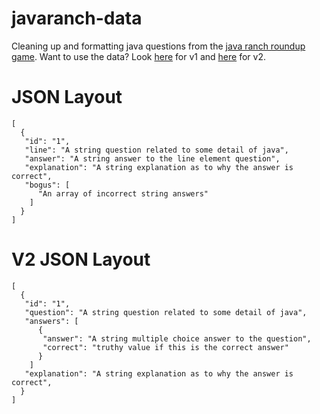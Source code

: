 # javaranch-data
Cleaning up and formatting java questions from the [java ranch roundup game](http://www.javaranch.com/roundup.jsp). Want to use the data? Look [here](http://seanastephens.github.io/javaranch-data/questions.json) for v1 and [here](http://seanastephens.github.io/javaranch-data/questions.v2.json) for v2.

# JSON Layout

    [
      {
       "id": "1",
       "line": "A string question related to some detail of java",
       "answer": "A string answer to the line element question",
       "explanation": "A string explanation as to why the answer is correct",
       "bogus": [
          "An array of incorrect string answers"
        ]
      }
    ]

# V2 JSON Layout

    [
      {
       "id": "1",
       "question": "A string question related to some detail of java",
       "answers": [
          {
           "answer": "A string multiple choice answer to the question",
           "correct": "truthy value if this is the correct answer"
          }
        ]
       "explanation": "A string explanation as to why the answer is correct",
      }
    ]
